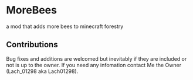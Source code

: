 # MoreBees
a mod that adds more bees to minecraft forestry


## Contributions
Bug fixes and additions are welcomed but inevitably if they are included or not is up to the owner.
If you need any infomation contact Me the Owner (Lach_01298 aka Lach01298).

